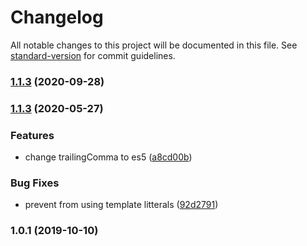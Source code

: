 # Changelog

All notable changes to this project will be documented in this file. See [standard-version](https://github.com/conventional-changelog/standard-version) for commit guidelines.

### [1.1.3](https://github.com/WTTJ/wttj-config-front/compare/v1.1.2...v1.1.3) (2020-09-28)

### [1.1.3](https://github.com/WTTJ/wttj-config-front/compare/v1.0.1...v1.1.3) (2020-05-27)


### Features

* change trailingComma to es5 ([a8cd00b](https://github.com/WTTJ/wttj-config-front/commit/a8cd00be05969376c18c7af532613c467c6d94bb))


### Bug Fixes

* prevent from using template litterals ([92d2791](https://github.com/WTTJ/wttj-config-front/commit/92d279150c032ab1c55c5e22986a9ddc59a1bf53))

### 1.0.1 (2019-10-10)
